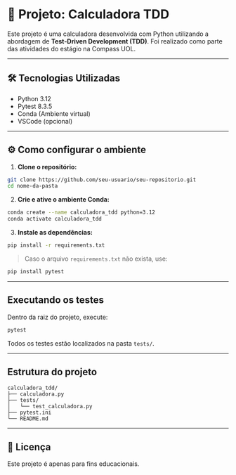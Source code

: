 # 🧮 Projeto: Calculadora TDD

Este projeto é uma calculadora desenvolvida com Python utilizando a abordagem de **Test-Driven Development (TDD)**. Foi realizado como parte das atividades do estágio na Compass UOL.

---

## 🛠 Tecnologias Utilizadas

- Python 3.12
- Pytest 8.3.5
- Conda (Ambiente virtual)
- VSCode (opcional)

---

## ⚙️ Como configurar o ambiente

1. **Clone o repositório:**

```bash
git clone https://github.com/seu-usuario/seu-repositorio.git
cd nome-da-pasta
```

2. **Crie e ative o ambiente Conda:**

```bash
conda create --name calculadora_tdd python=3.12
conda activate calculadora_tdd
```

3. **Instale as dependências:**

```bash
pip install -r requirements.txt
```

> Caso o arquivo `requirements.txt` não exista, use:

```bash
pip install pytest
```

---

## Executando os testes

Dentro da raiz do projeto, execute:

```bash
pytest
```

Todos os testes estão localizados na pasta `tests/`.

---

## Estrutura do projeto

```
calculadora_tdd/
├── calculadora.py
├── tests/
│   └── test_calculadora.py
├── pytest.ini
└── README.md
```

---

## 📄 Licença

Este projeto é apenas para fins educacionais.